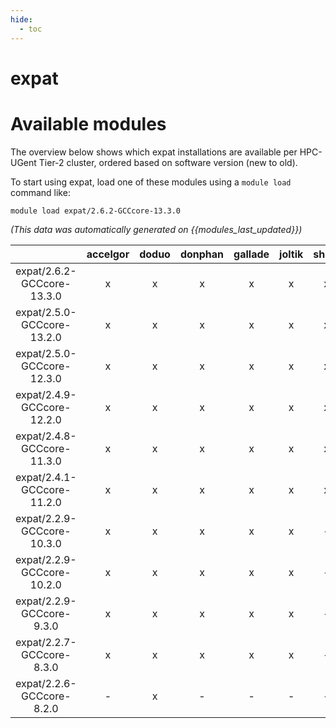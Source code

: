 ```yaml
---
hide:
  - toc
---
```


expat
=====

# Available modules


The overview below shows which expat installations are available per HPC-UGent Tier-2 cluster, ordered based on software version (new to old).

To start using expat, load one of these modules using a `module load` command like:

```shell
module load expat/2.6.2-GCCcore-13.3.0
```

*(This data was automatically generated on {{modules_last_updated}})*  

| |accelgor|doduo|donphan|gallade|joltik|shinx|skitty|
| :---: | :---: | :---: | :---: | :---: | :---: | :---: | :---: |
|expat/2.6.2-GCCcore-13.3.0|x|x|x|x|x|x|-|
|expat/2.5.0-GCCcore-13.2.0|x|x|x|x|x|x|x|
|expat/2.5.0-GCCcore-12.3.0|x|x|x|x|x|x|x|
|expat/2.4.9-GCCcore-12.2.0|x|x|x|x|x|x|-|
|expat/2.4.8-GCCcore-11.3.0|x|x|x|x|x|x|-|
|expat/2.4.1-GCCcore-11.2.0|x|x|x|x|x|x|-|
|expat/2.2.9-GCCcore-10.3.0|x|x|x|x|x|-|-|
|expat/2.2.9-GCCcore-10.2.0|x|x|x|x|x|-|-|
|expat/2.2.9-GCCcore-9.3.0|x|x|x|x|x|-|-|
|expat/2.2.7-GCCcore-8.3.0|x|x|x|x|x|-|-|
|expat/2.2.6-GCCcore-8.2.0|-|x|-|-|-|-|-|
